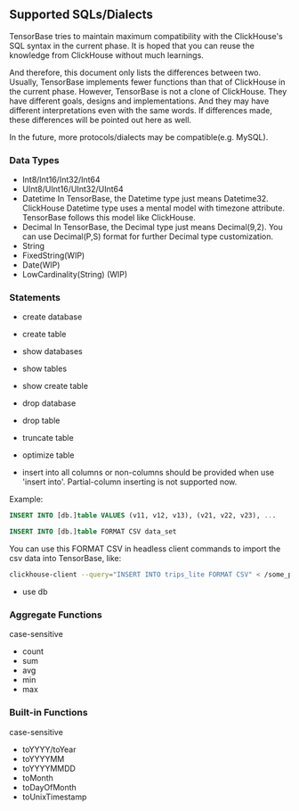 ## Supported SQLs/Dialects
TensorBase tries to maintain maximum compatibility with the ClickHouse's SQL syntax in the current phase. It is hoped that you can reuse the knowledge from ClickHouse without much learnings.

And therefore, this document only lists the differences between two. Usually, TensorBase implements fewer functions than that of ClickHouse in the current phase. However, TensorBase is not a clone of ClickHouse. They have different goals, designs and implementations. And they may have different interpretations even with the same words. If differences made, these differences will be pointed out here as well.

In the future, more protocols/dialects may be compatible(e.g. MySQL).

### Data Types
* Int8/Int16/Int32/Int64
* UInt8/UInt16/UInt32/UInt64
* Datetime
In TensorBase, the Datetime type just means Datetime32. ClickHouse Datetime type uses a mental model with timezone attribute. TensorBase follows this model like ClickHouse.
* Decimal
In TensorBase, the Decimal type just means Decimal(9,2). 
You can use Decimal(P,S) format for further Decimal type customization.
* String
* FixedString(WIP)
* Date(WIP) 
* LowCardinality(String) (WIP)

### Statements
* create database 

* create table 

* show databases 

* show tables 

* show create table 

* drop database 

* drop table 

* truncate table 

* optimize table 

* insert into
all columns or non-columns should be provided when use 'insert into'. Partial-column inserting is not supported now.

Example:

```sql
INSERT INTO [db.]table VALUES (v11, v12, v13), (v21, v22, v23), ...
```

```sql
INSERT INTO [db.]table FORMAT CSV data_set
```

You can use this FORMAT CSV in headless client commands to import the csv data into TensorBase, like:
```bash
clickhouse-client --query="INSERT INTO trips_lite FORMAT CSV" < /some_path_here/trips_lite.csv
```
* use db

### Aggregate Functions
case-sensitive
* count
* sum
* avg
* min
* max

### Built-in Functions
case-sensitive
* toYYYY/toYear
* toYYYYMM
* toYYYYMMDD
* toMonth
* toDayOfMonth
* toUnixTimestamp